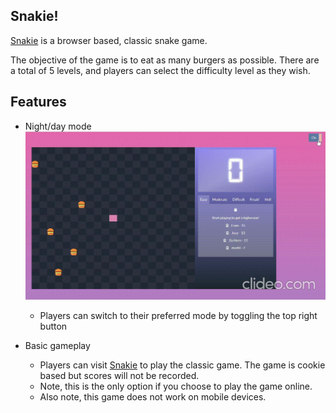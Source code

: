 ## Snakie!
[Snakie](https://metildachee.github.io/snakie/) is a browser based, classic snake game.

The objective of the game is to eat as many burgers as possible. There are a total of 5 levels, and players can select the difficulty level as they wish. 

## Features
* Night/day mode
    <img src="img/snake.gif"/>
    * Players can switch to their preferred mode by toggling the top right button
    
* Basic gameplay
    * Players can visit [Snakie](https://metildachee.github.io/snakie/) to play the classic game. The game is cookie based but scores will not be recorded.
    * Note, this is the only option if you choose to play the game online.
    * Also note, this game does not work on mobile devices.